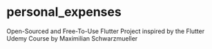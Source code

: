# personal_expenses

Open-Sourced and Free-To-Use Flutter Project inspired by the Flutter Udemy Course by Maximilian Schwarzmueller
